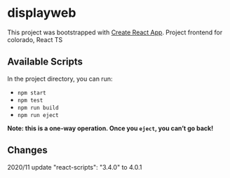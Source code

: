 # displayweb

This project was bootstrapped with [Create React App](https://github.com/facebook/create-react-app).
Project frontend for colorado, React TS

## Available Scripts

In the project directory, you can run:

* `npm start`
* `npm test`
* `npm run build`
* `npm run eject`

**Note: this is a one-way operation. Once you `eject`, you can’t go back!**

## Changes

2020/11 update  "react-scripts": "3.4.0" to 4.0.1
